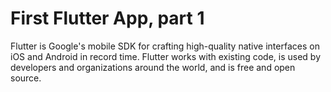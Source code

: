 # First Flutter App, part 1

Flutter is Google's mobile SDK for crafting high-quality native interfaces on iOS and Android in record time. Flutter works with existing code, is used by developers and organizations around the world, and is free and open source.
